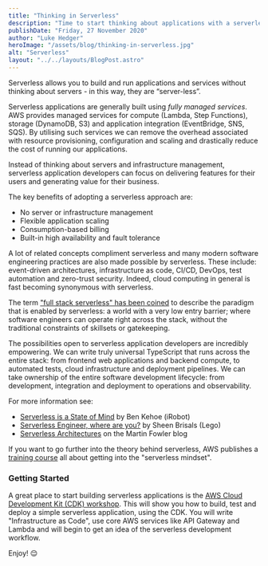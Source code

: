 ```yaml
---
title: "Thinking in Serverless"
description: "Time to start thinking about applications with a serverless mindset"
publishDate: "Friday, 27 November 2020"
author: "Luke Hedger"
heroImage: "/assets/blog/thinking-in-serverless.jpg"
alt: "Serverless"
layout: "../../layouts/BlogPost.astro"
---
```


Serverless allows you to build and run applications and services without thinking about servers - in this way, they are “server-less”.

Serverless applications are generally built using _fully managed services_. AWS provides managed services for compute (Lambda, Step Functions), storage (DynamoDB, S3) and application integration (EventBridge, SNS, SQS). By utilising such services we can remove the overhead associated with resource provisioning, configuration and scaling and drastically reduce the cost of running our applications.

Instead of thinking about servers and infrastructure management, serverless application developers can focus on delivering features for their users and generating value for their business.

The key benefits of adopting a serverless approach are:

- No server or infrastructure management
- Flexible application scaling
- Consumption-based billing
- Built-in high availability and fault tolerance

A lot of related concepts compliment serverless and many modern software engineering practices are also made possible by serverless. These include: event-driven architectures, infrastructure as code, CI/CD, DevOps, test automation and zero-trust security. Indeed, cloud computing in general is fast becoming synonymous with serverless.

The term ["full stack serverless" has been coined](https://dev.to/dabit3/the-full-stack-serverless-manifesto-3jjh) to describe the paradigm that is enabled by serverless: a world with a very low entry barrier; where software engineers can operate right across the stack, without the traditional constraints of skillsets or gatekeeping.

The possibilities open to serverless application developers are incredibly empowering. We can write truly universal TypeScript that runs across the entire stack: from frontend web applications and backend compute, to automated tests, cloud infrastructure and deployment pipelines. We can take ownership of the entire software development lifecycle: from development, integration and deployment to operations and observability.

For more information see:

- [Serverless is a State of Mind](https://ben11kehoe.medium.com/serverless-is-a-state-of-mind-717ef2088b42) by Ben Kehoe (iRobot)
- [Serverless Engineer, where are you?](https://medium.com/lego-engineering/serverless-engineer-where-are-you-323ae727f4d2) by Sheen Brisals (Lego)
- [Serverless Architectures](https://martinfowler.com/articles/serverless.html) on the Martin Fowler blog

If you want to go further into the theory behind serverless, AWS publishes a [training course](https://www.aws.training/Details/eLearning?id=27198) all about getting into the "serverless mindset".

### Getting Started

A great place to start building serverless applications is the [AWS Cloud Development Kit (CDK) workshop](https://cdkworkshop.com/). This will show you how to build, test and deploy a simple serverless application, using the CDK. You will write "Infrastructure as Code", use core AWS services like API Gateway and Lambda and will begin to get an idea of the serverless development workflow.

Enjoy! 😌
